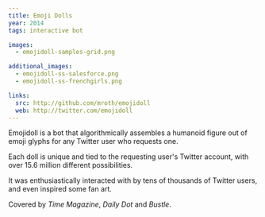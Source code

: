 ```yaml
---
title: Emoji Dolls
year: 2014
tags: interactive bot

images:
  - emojidoll-samples-grid.png

additional_images:
  - emojidoll-ss-salesforce.png
  - emojidoll-ss-frenchgirls.png

links:
  src: http://github.com/mroth/emojidoll
  web: http://twitter.com/emojidoll
---
```


Emojidoll is a bot that algorithmically assembles a humanoid figure out of emoji glyphs for any Twitter user who requests one.

Each doll is unique and tied to the requesting user's Twitter account, with over 15.6 million different possibilities.

It was enthusiastically interacted with by tens of thousands of Twitter users, and even inspired some fan art.

Covered by _Time Magazine_, _Daily Dot_ and _Bustle_.
